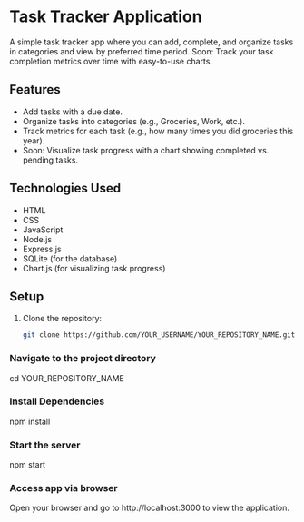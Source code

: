 # Task Tracker Application

A simple task tracker app where you can add, complete, and organize tasks in categories and view by preferred time period. Soon: Track your task completion metrics over time with easy-to-use charts.

## Features

- Add tasks with a due date.
- Organize tasks into categories (e.g., Groceries, Work, etc.).
- Track metrics for each task (e.g., how many times you did groceries this year).
- Soon: Visualize task progress with a chart showing completed vs. pending tasks.

## Technologies Used

- HTML
- CSS
- JavaScript
- Node.js
- Express.js
- SQLite (for the database)
- Chart.js (for visualizing task progress)

## Setup

1. Clone the repository:
   ```bash
   git clone https://github.com/YOUR_USERNAME/YOUR_REPOSITORY_NAME.git

### Navigate to the project directory

cd YOUR_REPOSITORY_NAME

### Install Dependencies 

npm install 

### Start the server 

npm start 

### Access app via browser 

Open your browser and go to http://localhost:3000 to view the application.

